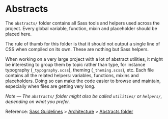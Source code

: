 # Abstracts

The `abstracts/` folder contains all Sass tools and helpers used across the project. Every global variable, function, mixin and placeholder should be placed here.

The rule of thumb for this folder is that it should not output a single line of CSS when compiled on its own. These are nothing but Sass helpers.

When working on a very large project with a lot of abstract utilities, it might be interesting to group them by topic rather than type, for instance typography (`_typography.scss`), theming (`_theming.scss`), etc. Each file contains all the related helpers: variables, functions, mixins and placeholders. Doing so can make the code easier to browse and maintain, especially when files are getting very long.

*Note — The `abstracts/` folder might also be called `utilities/` or `helpers/`, depending on what you prefer.*


Reference: [Sass Guidelines](http://sass-guidelin.es/) > [Architecture](http://sass-guidelin.es/#architecture) > [Abstracts folder](http://sass-guidelin.es/#abstracts-folder)
